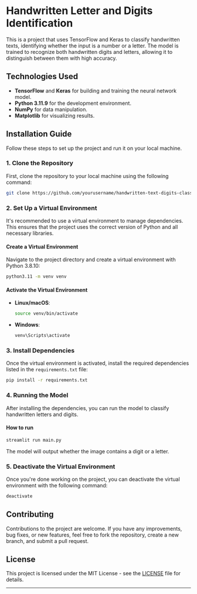 # Handwritten Letter and Digits Identification

This is a project that uses TensorFlow and Keras to classify handwritten texts, identifying whether the input is a number or a letter. The model is trained to recognize both handwritten digits and letters, allowing it to distinguish between them with high accuracy.

## Technologies Used
- **TensorFlow** and **Keras** for building and training the neural network model.
- **Python 3.11.9** for the development environment.
- **NumPy** for data manipulation.
- **Matplotlib** for visualizing results.

## Installation Guide

Follow these steps to set up the project and run it on your local machine.

### 1. Clone the Repository

First, clone the repository to your local machine using the following command:

```bash
git clone https://github.com/yourusername/handwritten-text-digits-classification.git
```

### 2. Set Up a Virtual Environment

It's recommended to use a virtual environment to manage dependencies. This ensures that the project uses the correct version of Python and all necessary libraries.

#### Create a Virtual Environment

Navigate to the project directory and create a virtual environment with Python 3.8.10:

```bash
python3.11 -m venv venv
```

#### Activate the Virtual Environment

- **Linux/macOS**:
  ```bash
  source venv/bin/activate
  ```

- **Windows**:
  ```bash
  venv\Scripts\activate
  ```

### 3. Install Dependencies

Once the virtual environment is activated, install the required dependencies listed in the `requirements.txt` file:

```bash
pip install -r requirements.txt
```

### 4. Running the Model

After installing the dependencies, you can run the model to classify handwritten letters and digits.

#### How to run

```bash
streamlit run main.py
```

The model will output whether the image contains a digit or a letter.

### 5. Deactivate the Virtual Environment

Once you're done working on the project, you can deactivate the virtual environment with the following command:

```bash
deactivate
```

## Contributing

Contributions to the project are welcome. If you have any improvements, bug fixes, or new features, feel free to fork the repository, create a new branch, and submit a pull request.

## License

This project is licensed under the MIT License - see the [LICENSE](LICENSE) file for details.

---
